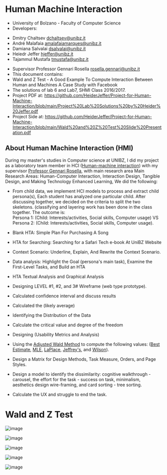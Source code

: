 # Human Machine Interaction
* University of Bolzano - Faculty of Computer Science
* Developers:
- Dmitry Chaltsev dchaltsev@unibz.it 
- André Malafaia amalafaiamarques@unibz.it
- Damiana Salvalai dsalvalai@unibz.it
- Heiedr Jeffer hjeffer@unibz.it
- Tajammul Mustafa tmustafa@unibz.it

* Supervisor Professor Gennari Rosella rosella.gennari@unibz.it
* This document contains:
* Wald and Z Test - A Good Example To Compute Interaction Between Human and Machines A Case Study with Facebook
* The solutions of lab 6 and Lab7, SHMI Class 2016/2017.
* Project PDF at: https://github.com/HeiderJeffer/Project-for-Human-Machine-Interaction/blob/main/Project%20Lab%20Solutions%20by%20Heider%20Jeffer.pdf
* Project Side at: https://github.com/HeiderJeffer/Project-for-Human-Machine-Interaction/blob/main/Wald%20and%20Z%20Test%20Slide%20Presentation.pdf



## About Human Machine Interaction (HMI)

During my master\'s studies in Computer science at UNIBZ, I did my
project as a laboratory team member in HCI ([Human-machine
interaction](https://github.com/HeiderJeffer/Human-Machine-Interaction))
with my supervisor [Professor Gennari
Rosella](https://www.unibz.it/en/faculties/engineering/academic-staff/person/8607-rosella-gennari),
with main research area Main Research Areas: Human-Computer Interaction,
Interaction Design, Tangible Design, and Making Technology Enhanced
Learning, We did the following:

-   From child data, we implement HCI models to process and extract
    child persona(s), Each student has analyzed one particular child.
    After discussing together, we decided on the criteria to split the
    two skeletons. (classifying and layering work has been done in the
    class together. The outcome is:\
    Persona 1: (Child: Interests/activities, Social skills, Computer
    usage) VS Persona 2: (Child: Interests/activities, Social skills,
    Computer usage).

-   Blank HTA: Simple Plan For Purchasing A Song

-   HTA for Searching: Searching for a Safari Tech e-book At UniBZ
    Website

-   Context Scenario: Underline, Explain, And Rewrite the Context
    Scenario.

-   Data analysis: Highlight the Goal (persona's main task), Examine the
    First-Level Tasks, and Build an HTA

-   HTA Textual Analysis and Graphical Analysis

-   Designing LEVEL #1, #2, and 3# Wireframe (web type prototype).

-   Calculated confidence interval and discuss results

-   Calculated the (likely average)

-   Identifying the Distribution of the Data

-   Calculate the critical value and degree of the freedom

-   Designing (Usability Metrics and Analysis)

-   Using the [Adjusted Wald
    Method](https://measuringu.com/calculators/wald/) to compute the
    following values: ([Best
    Estimate](https://measuringu.com/calculators/wald/#bestest),
    [MLE](https://measuringu.com/calculators/wald/#maxlike),
    [LaPlace](https://measuringu.com/calculators/wald/#laplace_est),
    [Jeffrey\'s](https://measuringu.com/calculators/wald/#jeff_est), and
    [Wilson](https://measuringu.com/calculators/wald/#wilson_est)).

-   Design a Matrix for Design Methods, Task Measure, Orders, and Page
    Styles.

-   Design a model to identify the dissimilarity: cognitive
    walkthrough - carousel, the effort for the task - success on task,
    minimalism, aesthetics design wire-framing, and card sorting - tree
    sorting.

-   Calculate the UX and struggle to end the task.



#  Wald and Z Test

![image](https://github.com/HeiderJeffer/Project-for-Human-Machine-Interaction/blob/main/image/1.PNG)

![image](https://github.com/HeiderJeffer/Project-for-Human-Machine-Interaction/blob/main/image/2.PNG)

![image](https://github.com/HeiderJeffer/Project-for-Human-Machine-Interaction/blob/main/image/3.PNG)

![image](https://github.com/HeiderJeffer/Project-for-Human-Machine-Interaction/blob/main/image/4.PNG)

![image](https://github.com/HeiderJeffer/Project-for-Human-Machine-Interaction/blob/main/image/5.PNG)
